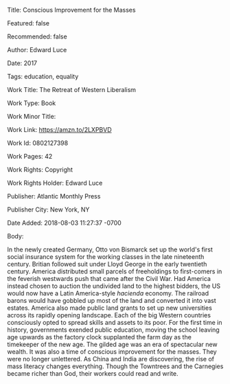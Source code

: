 Title: Conscious Improvement for the Masses

Featured: false

Recommended: false

Author: Edward Luce

Date: 2017

Tags: education, equality

Work Title: The Retreat of Western Liberalism

Work Type: Book

Work Minor Title:  

Work Link: https://amzn.to/2LXPBVD

Work Id:  0802127398

Work Pages:  42

Work Rights:  Copyright

Work Rights Holder:  Edward Luce

Publisher:  Atlantic Monthly Press

Publisher City:  New York, NY

Date Added: 2018-08-03 11:27:37 -0700

Body:

In the newly created Germany, Otto von Bismarck set up the world's first social insurance system for the working classes in the late nineteenth century. Britian followed suit under Lloyd George in the early twentieth century. America distributed small parcels of freeholdings to first-comers in the feverish westwards push that came after the Civil War. Had America instead chosen to auction the undivided land to the highest bidders, the US would now have a Latin America-style *hacienda* economy. The railroad barons would have gobbled up most of the land and converted it into vast estates. America also made public land grants to set up new universities across its rapidly opening landscape. Each of the big Western countries consciously opted to spread skills and assets to its poor. For the first time in history, governments exended public education, moving the school leaving age upwards as the factory clock supplanted the farm day as the timekeeper of the new age. The gilded age was an era of spectacular new wealth. It was also a time of conscious improvement for the masses. They were no longer unlettered. As China and India are discovering, the rise of mass literacy changes everything. Though the Towntrees and the Carnegies became richer than God, their workers could read and write. 


